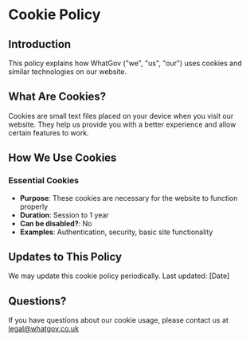# Cookie Policy

## Introduction
This policy explains how WhatGov ("we", "us", "our") uses cookies and similar technologies on our website.

## What Are Cookies?
Cookies are small text files placed on your device when you visit our website. They help us provide you with a better experience and allow certain features to work.

## How We Use Cookies

### Essential Cookies
- **Purpose**: These cookies are necessary for the website to function properly
- **Duration**: Session to 1 year
- **Can be disabled?**: No
- **Examples**: Authentication, security, basic site functionality

## Updates to This Policy
We may update this cookie policy periodically. Last updated: [Date]

## Questions?
If you have questions about our cookie usage, please contact us at legal@whatgov.co.uk